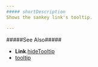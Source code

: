 ```yaml
---
##### shortDescription
Shows the sankey link's tooltip.

---
```

#####See Also#####
- **Link**.[hideTooltip](/api-reference/20%20Data%20Visualization%20Widgets/dxSankey/7%20Link/3%20Methods/hideTooltip().md '/Documentation/ApiReference/Data_Visualization_Widgets/dxSankey/Link/Methods/#hideTooltip')
- [tooltip](/api-reference/20%20Data%20Visualization%20Widgets/dxFunnel/1%20Configuration/tooltip '/Documentation/ApiReference/Data_Visualization_Widgets/dxFunnel/Configuration/tooltip/')